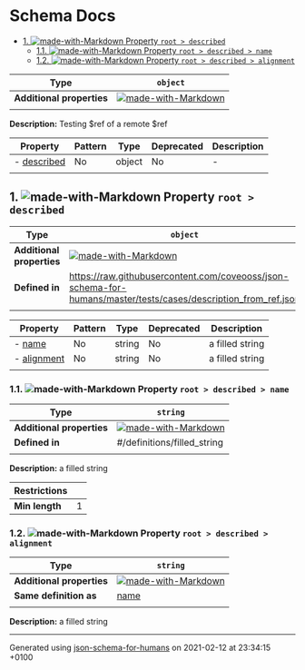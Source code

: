 # Schema Docs

- [1. ![made-with-Markdown](https://img.shields.io/badge/Optional-yellow) Property `root > described`](#described)
  - [1.1. ![made-with-Markdown](https://img.shields.io/badge/Optional-yellow) Property `root > described > name`](#described_name)
  - [1.2. ![made-with-Markdown](https://img.shields.io/badge/Optional-yellow) Property `root > described > alignment`](#described_alignment)

| Type | `object` |
| ---- | --- |
| **Additional properties** |[![made-with-Markdown](https://img.shields.io/badge/Any%20type-allowed-green)](# "Additional Properties of any type are allowed.")|
|  |  |

**Description:** Testing $ref of a remote $ref

| Property | Pattern | Type | Deprecated | Description |
| -------- | ------- | ---- | ---------- | ----------- |
|-  [described](#described)|No|object|No|-|
|  |  |  |  |  |

## <a name="described"></a>1. ![made-with-Markdown](https://img.shields.io/badge/Optional-yellow) Property `root > described`

| Type | `object` |
| ---- | --- |
| **Additional properties** |[![made-with-Markdown](https://img.shields.io/badge/Any%20type-allowed-green)](# "Additional Properties of any type are allowed.")|
| **Defined in** | https://raw.githubusercontent.com/coveooss/json-schema-for-humans/master/tests/cases/description_from_ref.json |
|  |  |

| Property | Pattern | Type | Deprecated | Description |
| -------- | ------- | ---- | ---------- | ----------- |
|-  [name](#described_name)|No|string|No|a filled string|
|-  [alignment](#described_alignment)|No|string|No|a filled string|
|  |  |  |  |  |

### <a name="described_name"></a>1.1. ![made-with-Markdown](https://img.shields.io/badge/Optional-yellow) Property `root > described > name`

| Type | `string` |
| ---- | --- |
| **Additional properties** |[![made-with-Markdown](https://img.shields.io/badge/Any%20type-allowed-green)](# "Additional Properties of any type are allowed.")|
| **Defined in** | #/definitions/filled_string |
|  |  |

**Description:** a filled string

| Restrictions |   |
| ------------ | - |
| **Min length** | 1 |

### <a name="described_alignment"></a>1.2. ![made-with-Markdown](https://img.shields.io/badge/Optional-yellow) Property `root > described > alignment`

| Type | `string` |
| ---- | --- |
| **Additional properties** |[![made-with-Markdown](https://img.shields.io/badge/Any%20type-allowed-green)](# "Additional Properties of any type are allowed.")|
| **Same definition as** | [name](#described_name) |
|  |  |

**Description:** a filled string

----------------------------------------------------------------------------------------------------------------------------
Generated using [json-schema-for-humans](https://github.com/coveooss/json-schema-for-humans) on 2021-02-12 at 23:34:15 +0100